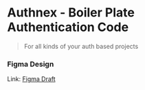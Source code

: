 # Authnex - Boiler Plate Authentication Code

> For all kinds of your auth based projects

### Figma Design

Link: [Figma Draft](https://www.figma.com/file/iNYOY8BfONCE17dE8Npu3Q/AuthNex?type=design&node-id=10%3A46&mode=design&t=RPPf8UYAVQhZJBLK-1)
